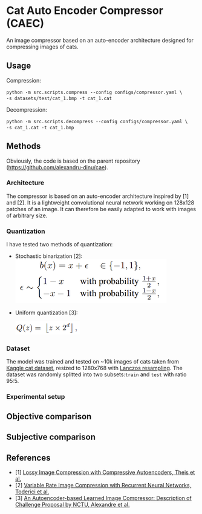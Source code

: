 # Cat Auto Encoder Compressor (CAEC)

An image compressor based on an auto-encoder architecture designed for compressing images of cats.

## Usage
Compression:
```
python -m src.scripts.compress --config configs/compressor.yaml \
-s datasets/test/cat_1.bmp -t cat_1.cat
```
Decompression:
```
python -m src.scripts.decompress --config configs/compressor.yaml \
-s cat_1.cat -t cat_1.bmp
```

## Methods

Obviously, the code is based on the parent repository (https://github.com/alexandru-dinu/cae).

### Architecture

The compressor is based on an auto-encoder architecture inspired by [1] and [2]. It is a lightweight convolutional neural network working on 128x128 patches of an image. It can therefore be easily adapted to work with images of arbitrary size.

### Quantization

I have tested two methods of quantization:
* Stochastic binarization [2]: 
  ![img_1.png](images/stochastic.png)
* Uniform quantization [3]:
  
    ![img_3.png](images/uniform.png)

### Dataset

The model was trained and tested on ~10k images of cats taken from [Kaggle cat dataset](https://www.kaggle.com/crawford/cat-dataset), resized to 1280x768 with [Lanczos resampling](https://en.wikipedia.org/wiki/Lanczos_resampling). The dataset was randomly splitted into two subsets:`train` and `test` with ratio 95:5.

### Experimental setup

## Objective comparison

## Subjective comparison

## References

- [1] [Lossy Image Compression with Compressive Autoencoders, Theis et al.](https://arxiv.org/abs/1703.00395)
- [2] [Variable Rate Image Compression with Recurrent Neural Networks, Toderici et al.](http://arxiv.org/abs/1511.06085)
- [3] [An Autoencoder-based Learned Image Compressor:
Description of Challenge Proposal by NCTU, Alexandre et al.](https://arxiv.org/abs/1902.07385)

